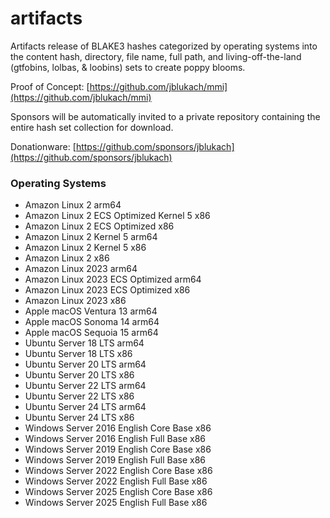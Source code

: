 # artifacts

Artifacts release of BLAKE3 hashes categorized by operating systems into the content hash, directory, file name, full path, and living-off-the-land (gtfobins, lolbas, & loobins) sets to create poppy blooms.

Proof of Concept: [https://github.com/jblukach/mmi](https://github.com/jblukach/mmi)

Sponsors will be automatically invited to a private repository containing the entire hash set collection for download.

Donationware: [https://github.com/sponsors/jblukach](https://github.com/sponsors/jblukach)

### Operating Systems

- Amazon Linux 2 arm64
- Amazon Linux 2 ECS Optimized Kernel 5 x86
- Amazon Linux 2 ECS Optimized x86
- Amazon Linux 2 Kernel 5 arm64
- Amazon Linux 2 Kernel 5 x86
- Amazon Linux 2 x86
- Amazon Linux 2023 arm64
- Amazon Linux 2023 ECS Optimized arm64
- Amazon Linux 2023 ECS Optimized x86
- Amazon Linux 2023 x86
- Apple macOS Ventura 13 arm64
- Apple macOS Sonoma 14 arm64
- Apple macOS Sequoia 15 arm64
- Ubuntu Server 18 LTS arm64
- Ubuntu Server 18 LTS x86
- Ubuntu Server 20 LTS arm64
- Ubuntu Server 20 LTS x86
- Ubuntu Server 22 LTS arm64
- Ubuntu Server 22 LTS x86
- Ubuntu Server 24 LTS arm64
- Ubuntu Server 24 LTS x86
- Windows Server 2016 English Core Base x86
- Windows Server 2016 English Full Base x86
- Windows Server 2019 English Core Base x86
- Windows Server 2019 English Full Base x86
- Windows Server 2022 English Core Base x86
- Windows Server 2022 English Full Base x86
- Windows Server 2025 English Core Base x86
- Windows Server 2025 English Full Base x86
